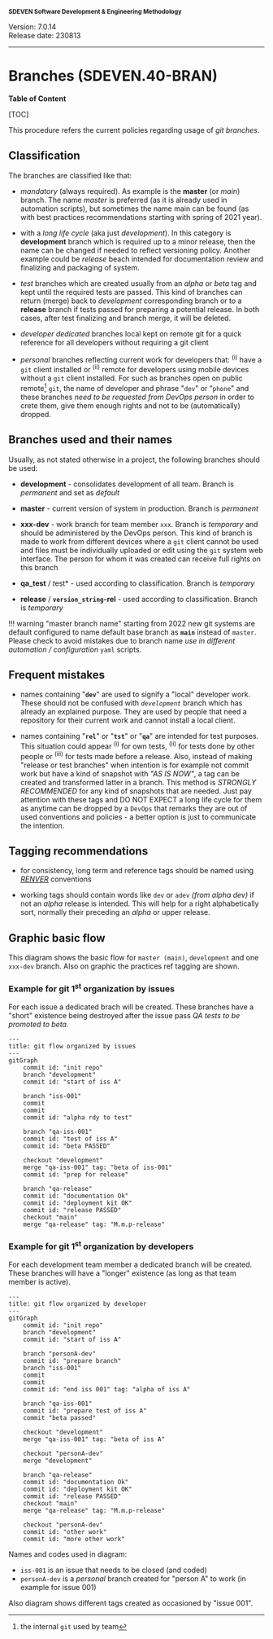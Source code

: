 <small>**SDEVEN Software Development & Engineering Methodology**</small>

Version: 7.0.14<br>
Release date: 230813

***

# Branches (SDEVEN.40-BRAN)

**Table of Content**

[TOC]


This procedure refers the current policies regarding usage of *git branches*.


## Classification

The branches are classified like that:

* *mandatory* (always required). As example is the **master** (or *main*) branch. The name *master* is preferred (as it is already used in automation scripts), but sometimes the name main can be found (as with best practices recommendations starting with spring of 2021 year).

* with a *long life cycle* (aka just *development*). In this category is **development** branch which is required up to a minor release, then the name can be changed if needed to reflect versioning policy. Another example could be *release* beach intended for documentation review and finalizing and packaging of system.

* *test* branches which are created usually from an *alpha* or *beta* tag and kept until the required tests are passed. This kind of branches can return (merge) back to *development* corresponding branch or to a **release** branch if tests passed for preparing a potential release. In both cases, after test finalizing and branch merge, it will be deleted.

* *developer dedicated* branches local kept on remote git for a quick reference for all developers without requiring a git client

* *personal* branches reflecting current work for developers that: <sup>(i)</sup> have a `git` client installed or <sup>(ii)</sup> remote for developers using mobile devices without a `git` client installed. For such as branches open on public remote[^public_remote] `git`, the name of developer and phrase "`dev`" or "`phone`" and these branches *need to be requested from DevOps person* in order to crete them, give them enough rights and not to be (automatically) dropped.


[^public_remote]: the internal `git` used by team




## Branches used and their names

Usually, as not stated otherwise in a project, the following branches should be used:

* **development** - consolidates development of all team. Branch is *permanent* and set as *default*

* **master** - current version of system in production. Branch is *permanent*

* **xxx-dev** - work branch for team member `xxx`. Branch is *temporary* and should be administered by the DevOps person. This kind of branch is made to work from different devices where a `git` client cannot be used and files must be individually uploaded or edit using the `git` system web interface. The person for whom it was created can receive full rights on this branch

* **qa_test** / *t*est* - used according to classification. Branch is *temporary*

* **release** / **`version_string`-rel** - used according to classification. Branch is *temporary*

!!! warning "master branch name"
    starting from 2022 new git systems are default configured to name default base branch as **`main`** instead of `master`. Please check to avoid mistakes due to branch name *use in different automation / configuration* `yaml` scripts.



## Frequent mistakes

* names containing "**`dev`**" are used to signify a "local" developer work. These should not be confused with *`development`* branch which has already an explained purpose. They are used by people that need a repository for their current work and cannot install a local client.

* names containing "**`rel`**"  or "**`tst`**" or "**`qa`**" are intended for test purposes. This situation could appear <sup>(i)</sup> for own tests, <sup>(ii)</sup> for tests done by other people or <sup>(iii)</sup> for tests made before a release. Also, instead of making "release or test branches" when intention is for example not commit work but have a kind of snapshot with *"AS IS NOW"*, a tag can be created and transformed latter in a branch. This method is *STRONGLY RECOMMENDED* for any kind of snapshots that are needed. Just pay attention with these tags and DO NOT EXPECT a long life cycle for them as anytime can be dropped by a `DevOps` that remarks they are out of used conventions and policies - a better option is just to communicate the intention.



## Tagging recommendations

* for consistency, long term and reference tags should be named using *[RENVER](SDEVEN.30_RENVER.md)* conventions

* working tags should contain words like `dev` or `adev` *(from alpha dev)* if not an *alpha* release is intended. This will help for a right alphabetically sort, normally their preceding an *alpha* or upper release.




## Graphic basic flow

This diagram shows the basic flow for `master (main)`, `development` and one `xxx-dev` branch. Also on graphic the practices ref tagging are shown.


### Example for git 1<sup>st</sup> organization by issues

For each issue a dedicated brach will be created. These branches have a "short" existence being destroyed after the issue pass *QA tests to be promoted to beta*.

``` mermaid
---
title: git flow organized by issues
---
gitGraph
    commit id: "init repo"
    branch "development"
    commit id: "start of iss A"

    branch "iss-001"
    commit
    commit
    commit id: "alpha rdy to test"

    branch "qa-iss-001"
    commit id: "test of iss A"
    commit id: "beta PASSED"

    checkout "development"
    merge "qa-iss-001" tag: "beta of iss-001"
    commit id: "prep for release"

    branch "qa-release"
    commit id: "documentation Ok"
    commit id: "deployment kit OK"
    commit id: "release PASSED"
    checkout "main"
    merge "qa-release" tag: "M.m.p-release"
```


### Example for git 1<sup>st</sup> organization by developers

For each development team member a dedicated branch will be created. These branches will have a "longer" existence (as long as that team member is active).

``` mermaid
---
title: git flow organized by developer
---
gitGraph
    commit id: "init repo"
    branch "development"
    commit id: "start of iss A"

    branch "personA-dev"
    commit id: "prepare branch"
    branch "iss-001"
    commit
    commit
    commit id: "end iss 001" tag: "alpha of iss A"

    branch "qa-iss-001"
    commit id: "prepare test of iss A"
    commit "beta passed"

    checkout "development"
    merge "qa-iss-001" tag: "beta of iss A"

    checkout "personA-dev"
    merge "development"

    branch "qa-release"
    commit id: "documentation Ok"
    commit id: "deployment kit OK"
    commit id: "release PASSED"
    checkout "main"
    merge "qa-release" tag: "M.m.p-release"

    checkout "personA-dev"
    commit id: "other work"
    commit id: "more other work"
```

Names and codes used in diagram:

* `iss-001` is an issue that needs to be closed (and coded)
* `personA-dev` is a _personal_ branch created for "person A" to work (in example for issue 001)

Also diagram shows different tags created as occasioned by "issue 001".



